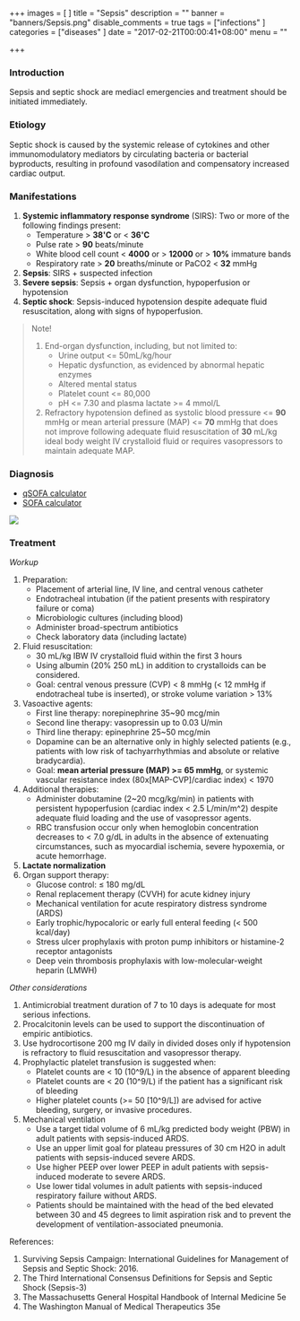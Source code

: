+++
images = [
]
title = "Sepsis"
description = ""
banner = "banners/Sepsis.png"
disable_comments = true
tags = ["infections"
]
categories = ["diseases"
]
date = "2017-02-21T00:00:41+08:00"
menu = ""

+++
### Introduction
Sepsis and septic shock are mediacl emergencies and treatment should be initiated immediately.

### Etiology
Septic shock is caused by the systemic release of cytokines and other immunomodulatory mediators by circulating bacteria or bacterial byproducts, resulting in profound vasodilation and compensatory increased cardiac output.

<!--more-->
### Manifestations
1. **Systemic inflammatory response syndrome** (SIRS): Two or more of the following findings present:
    - Temperature > **38'C** or < **36'C**
    - Pulse rate > **90** beats/minute
    - White blood cell count < **4000** or > **12000** or > **10%** immature bands
    - Respiratory rate > **20** breaths/minute or PaCO2 < **32** mmHg
2. **Sepsis**: SIRS + suspected infection
3. **Severe sepsis**: Sepsis + organ dysfunction, hypoperfusion or hypotension 
4. **Septic shock**: Sepsis-induced hypotension despite adequate fluid resuscitation, along with signs of hypoperfusion.

> Note!
> 
> 1. End-organ dysfunction, including, but not limited to:
>     - Urine output <= 50mL/kg/hour
>     - Hepatic dysfunction, as evidenced by abnormal hepatic enzymes
>     - Altered mental status
>     - Platelet count <= 80,000
>     - pH <= 7.30 and plasma lactate >= 4 mmol/L
> 2. Refractory hypotension defined as systolic blood pressure <= **90** mmHg or mean arterial pressure (MAP) <= **70** mmHg that does not improve following adequate fluid resuscitation of **30** mL/kg ideal body weight IV crystalloid fluid or requires vasopressors to maintain adequate MAP.

### Diagnosis
- [qSOFA calculator](https://www.mdcalc.com/qsofa-quick-sofa-score-sepsis-identification)
- [SOFA calculator](https://www.mdcalc.com/sequential-organ-failure-assessment-sofa-score)

![](/img/Sepsis_diagnosis.png)

### Treatment
_Workup_

1. Preparation:
    - Placement of arterial line, IV line, and central venous catheter
    - Endotracheal intubation (if the patient presents with respiratory failure or coma)
    - Microbiologic cultures (including blood)
    - Administer broad-spectrum antibiotics
    - Check laboratory data (including lactate)
2. Fluid resuscitation:
    - 30 mL/kg IBW IV crystalloid fluid within the first 3 hours
    - Using albumin (20% 250 mL) in addition to crystalloids can be considered.
    - Goal: central venous pressure (CVP) < 8 mmHg (< 12 mmHg if endotracheal tube is inserted), or stroke volume variation > 13%
3. Vasoactive agents:
    - First line therapy: norepinephrine 35~90 mcg/min
    - Second line therapy: vasopressin up to 0.03 U/min
    - Third line therapy: epinephrine 25~50 mcg/min
    - Dopamine can be an alternative only in highly selected patients (e.g., patients with low risk of tachyarrhythmias and absolute or relative bradycardia).
    - Goal: **mean arterial pressure (MAP) >= 65 mmHg**, or systemic vascular resistance index (80x[MAP-CVP]/cardiac index) < 1970
4. Additional therapies:
    - Administer dobutamine (2~20 mcg/kg/min) in patients with persistent hypoperfusion (cardiac index < 2.5 L/min/m^2) despite adequate fluid loading and the use of vasopressor agents.
    -  RBC transfusion occur only when hemoglobin concentration decreases to < 7.0 g/dL in adults in the absence of extenuating circumstances, such as myocardial ischemia, severe hypoxemia, or acute hemorrhage.
5. **Lactate normalization**
6. Organ support therapy:
    - Glucose control: ≤ 180 mg/dL
    - Renal replacement therapy (CVVH) for acute kidney injury
    - Mechanical ventilation for acute respiratory distress syndrome (ARDS)
    - Early trophic/hypocaloric or early full enteral feeding (< 500 kcal/day)
    - Stress ulcer prophylaxis with proton pump inhibitors or histamine-2 receptor antagonists
    - Deep vein thrombosis prophylaxis with low-molecular-weight heparin (LMWH)

_Other considerations_

1. Antimicrobial treatment duration of 7 to 10 days is adequate for most serious infections.
2. Procalcitonin levels can be used to support the discontinuation of empiric antibiotics.
3. Use hydrocortisone 200 mg IV daily in divided doses only if hypotension is refractory to fluid resuscitation and vasopressor therapy.
4. Prophylactic platelet transfusion is suggested when:
    - Platelet counts are < 10 (10^9/L) in the absence of apparent bleeding
    - Platelet counts are < 20 (10^9/L) if the patient has a significant risk of bleeding
    - Higher platelet counts (>= 50 [10^9/L]) are advised for active bleeding, surgery, or invasive procedures.
5. Mechanical ventilation
    - Use a target tidal volume of 6 mL/kg predicted body weight (PBW) in adult patients with sepsis-induced ARDS.
    - Use an upper limit goal for plateau pressures of 30 cm H2O in adult patients with sepsis-induced severe ARDS.
    - Use higher PEEP over lower PEEP in adult patients with sepsis-induced moderate to severe ARDS.
    - Use lower tidal volumes in adult patients with sepsis-induced respiratory failure without ARDS.
    - Patients should be maintained with the head of the bed elevated between 30 and 45 degrees to limit aspiration risk and to prevent the development of ventilation-associated pneumonia.

References:

1. Surviving Sepsis Campaign: International Guidelines for Management of Sepsis and Septic Shock: 2016.
2. The Third International Consensus Definitions for Sepsis and Septic Shock (Sepsis-3)
3. The Massachusetts General Hospital Handbook of Internal Medicine 5e
4. The Washington Manual of Medical Therapeutics 35e
